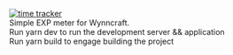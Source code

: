 [![time tracker](https://wakatime.com/badge/github/Noitabara/wynn-dps.svg)](https://wakatime.com/badge/github/Noitabara/wynn-dps)\
Simple EXP meter for Wynncraft.\
Run yarn dev to run the development server && application\
Run yarn build to engage building the project

